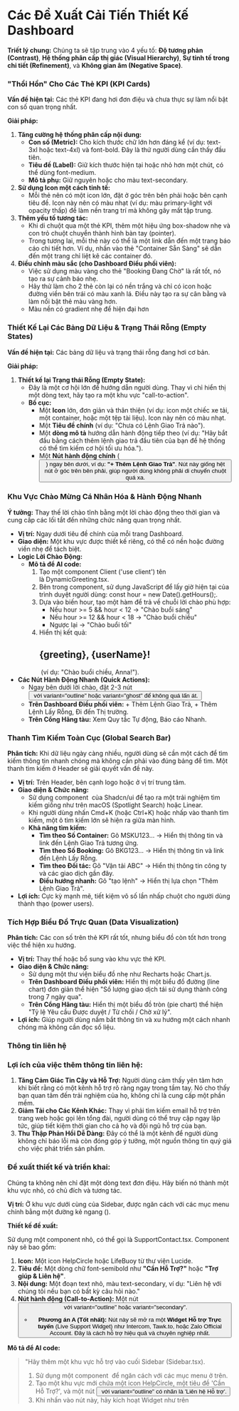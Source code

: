 # **Các Đề Xuất Cải Tiến Thiết Kế Dashboard**

**Triết lý chung:** Chúng ta sẽ tập trung vào 4 yếu tố: **Độ tương phản (Contrast)**, **Hệ thống phân cấp thị giác (Visual Hierarchy)**, **Sự tinh tế trong chi tiết (Refinement)**, và **Không gian âm (Negative Space)**.

### **"Thổi Hồn" Cho Các Thẻ KPI (KPI Cards)**

**Vấn đề hiện tại:** Các thẻ KPI đang hơi đơn điệu và chưa thực sự làm nổi bật con số quan trọng nhất.

**Giải pháp:**

1. **Tăng cường hệ thống phân cấp nội dung:**
    - **Con số (Metric):** Cho kích thước chữ lớn hơn đáng kể (ví dụ: text-3xl hoặc text-4xl) và font-bold. Đây là thứ người dùng cần thấy đầu tiên.
    - **Tiêu đề (Label):** Giữ kích thước hiện tại hoặc nhỏ hơn một chút, có thể dùng font-medium.
    - **Mô tả phụ:** Giữ nguyên hoặc cho màu text-secondary.
2. **Sử dụng Icon một cách tinh tế:**
    - Mỗi thẻ nên có một icon lớn, đặt ở góc trên bên phải hoặc bên cạnh tiêu đề. Icon này nên có màu nhạt (ví dụ: màu primary-light với opacity thấp) để làm nền trang trí mà không gây mất tập trung.
3. **Thêm yếu tố tương tác:**
    - Khi di chuột qua một thẻ KPI, thêm một hiệu ứng box-shadow nhẹ và con trỏ chuột chuyển thành hình bàn tay (pointer).
    - Trong tương lai, mỗi thẻ này có thể là một link dẫn đến một trang báo cáo chi tiết hơn. Ví dụ, nhấn vào thẻ "Container Sẵn Sàng" sẽ dẫn đến một trang chỉ liệt kê các container đó.
4. **Điều chỉnh màu sắc (cho Dashboard Điều phối viên):**
    - Việc sử dụng màu vàng cho thẻ "Booking Đang Chờ" là rất tốt, nó tạo ra sự cảnh báo nhẹ.
    - Hãy thử làm cho 2 thẻ còn lại có nền trắng và chỉ có icon hoặc đường viền bên trái có màu xanh lá. Điều này tạo ra sự cân bằng và làm nổi bật thẻ màu vàng hơn.
    - Màu nền có gradient nhẹ để hiện đại hơn

### **Thiết Kế Lại Các Bảng Dữ Liệu & Trạng Thái Rỗng (Empty States)**

**Vấn đề hiện tại:** Các bảng dữ liệu và trạng thái rỗng đang hơi cơ bản.

**Giải pháp:**

1. **Thiết kế lại Trạng thái Rỗng (Empty State):**
    - Đây là một cơ hội lớn để hướng dẫn người dùng. Thay vì chỉ hiển thị một dòng text, hãy tạo ra một khu vực "call-to-action".
    - **Bố cục:**
        - Một **Icon** lớn, đơn giản và thân thiện (ví dụ: icon một chiếc xe tải, một container, hoặc một tệp tài liệu). Icon này nên có màu nhạt.
        - Một **Tiêu đề chính** (ví dụ: "Chưa có Lệnh Giao Trả nào").
        - Một **dòng mô tả** hướng dẫn hành động tiếp theo (ví dụ: "Hãy bắt đầu bằng cách thêm lệnh giao trả đầu tiên của bạn để hệ thống có thể tìm kiếm cơ hội tối ưu hóa.").
        - Một **Nút hành động chính** (<Button>) ngay bên dưới, ví dụ: **"+ Thêm Lệnh Giao Trả"**. Nút này giống hệt nút ở góc trên bên phải, giúp người dùng không phải di chuyển chuột quá xa.

### **Khu Vực Chào Mừng Cá Nhân Hóa & Hành Động Nhanh**

**Ý tưởng:** Thay thế lời chào tĩnh bằng một lời chào động theo thời gian và cung cấp các lối tắt đến những chức năng quan trọng nhất.

- **Vị trí:** Ngay dưới tiêu đề chính của mỗi trang Dashboard.
- **Giao diện:** Một khu vực được thiết kế riêng, có thể có nền hoặc đường viền nhẹ để tách biệt.
- **Logic Lời Chào Động:**
    - **Mô tả để AI code:**
        1. Tạo một component Client ('use client') tên là DynamicGreeting.tsx.
        2. Bên trong component, sử dụng JavaScript để lấy giờ hiện tại của trình duyệt người dùng: const hour = new Date().getHours();.
        3. Dựa vào biến hour, tạo một hàm để trả về chuỗi lời chào phù hợp:
            - Nếu hour >= 5 && hour < 12 -> "Chào buổi sáng"
            - Nếu hour >= 12 && hour < 18 -> "Chào buổi chiều"
            - Ngược lại -> "Chào buổi tối"
        4. Hiển thị kết quả: <h2>{greeting}, {userName}!</h2> (ví dụ: "Chào buổi chiều, Anna!").
- **Các Nút Hành Động Nhanh (Quick Actions):**
    - Ngay bên dưới lời chào, đặt 2-3 nút <Button> với variant="outline" hoặc variant="ghost" để không quá lấn át.
    - **Trên Dashboard Điều phối viên:** + Thêm Lệnh Giao Trả, + Thêm Lệnh Lấy Rỗng, Đi đến Thị trường.
    - **Trên Cổng Hãng tàu:** Xem Quy tắc Tự động, Báo cáo Nhanh.

### **Thanh Tìm Kiếm Toàn Cục (Global Search Bar)**

**Phân tích:** Khi dữ liệu ngày càng nhiều, người dùng sẽ cần một cách để tìm kiếm thông tin nhanh chóng mà không cần phải vào đúng bảng để tìm. Một thanh tìm kiếm ở Header sẽ giải quyết vấn đề này.

- **Vị trí:** Trên Header, bên cạnh logo hoặc ở vị trí trung tâm.
- **Giao diện & Chức năng:**
    - Sử dụng component <Command> của Shadcn/ui để tạo ra một trải nghiệm tìm kiếm giống như trên macOS (Spotlight Search) hoặc Linear.
    - Khi người dùng nhấn Cmd+K (hoặc Ctrl+K) hoặc nhấp vào thanh tìm kiếm, một ô tìm kiếm lớn sẽ hiện ra giữa màn hình.
    - **Khả năng tìm kiếm:**
        - **Tìm theo Số Container:** Gõ MSKU123... -> Hiển thị thông tin và link đến Lệnh Giao Trả tương ứng.
        - **Tìm theo Số Booking:** Gõ BKG123... -> Hiển thị thông tin và link đến Lệnh Lấy Rỗng.
        - **Tìm theo Đối tác:** Gõ "Vận tải ABC" -> Hiển thị thông tin công ty và các giao dịch gần đây.
        - **Điều hướng nhanh:** Gõ "tạo lệnh" -> Hiển thị lựa chọn "Thêm Lệnh Giao Trả".
- **Lợi ích:** Cực kỳ mạnh mẽ, tiết kiệm vô số lần nhấp chuột cho người dùng thành thạo (power users).

### **Tích Hợp Biểu Đồ Trực Quan (Data Visualization)**

**Phân tích:** Các con số trên thẻ KPI rất tốt, nhưng biểu đồ còn tốt hơn trong việc thể hiện xu hướng.

- **Vị trí:** Thay thế hoặc bổ sung vào khu vực thẻ KPI.
- **Giao diện & Chức năng:**
    - Sử dụng một thư viện biểu đồ nhẹ như Recharts hoặc Chart.js.
    - **Trên Dashboard Điều phối viên:** Hiển thị một biểu đồ đường (line chart) đơn giản thể hiện "Số lượng giao dịch tái sử dụng thành công trong 7 ngày qua".
    - **Trên Cổng Hãng tàu:** Hiển thị một biểu đồ tròn (pie chart) thể hiện "Tỷ lệ Yêu cầu Được duyệt / Từ chối / Chờ xử lý".
- **Lợi ích:** Giúp người dùng nắm bắt thông tin và xu hướng một cách nhanh chóng mà không cần đọc số liệu.

### Thông tin liên hệ

### **Lợi ích của việc thêm thông tin liên hệ:**

1. **Tăng Cảm Giác Tin Cậy và Hỗ Trợ:** Người dùng cảm thấy yên tâm hơn khi biết rằng có một kênh hỗ trợ rõ ràng ngay trong tầm tay. Nó cho thấy bạn quan tâm đến trải nghiệm của họ, không chỉ là cung cấp một phần mềm.
2. **Giảm Tải cho Các Kênh Khác:** Thay vì phải tìm kiếm email hỗ trợ trên trang web hoặc gọi lên tổng đài, người dùng có thể truy cập ngay lập tức, giúp tiết kiệm thời gian cho cả họ và đội ngũ hỗ trợ của bạn.
3. **Thu Thập Phản Hồi Dễ Dàng:** Đây có thể là một kênh để người dùng không chỉ báo lỗi mà còn đóng góp ý tưởng, một nguồn thông tin quý giá cho việc phát triển sản phẩm.

### **Đề xuất thiết kế và triển khai:**

Chúng ta không nên chỉ đặt một dòng text đơn điệu. Hãy biến nó thành một khu vực nhỏ, có chủ đích và tương tác.

**Vị trí:** Ở khu vực dưới cùng của Sidebar, được ngăn cách với các mục menu chính bằng một đường kẻ ngang (<Separator />).

**Thiết kế đề xuất:**

Sử dụng một component nhỏ, có thể gọi là SupportContact.tsx. Component này sẽ bao gồm:

1. **Icon:** Một icon HelpCircle hoặc LifeBuoy từ thư viện Lucide.
2. **Tiêu đề:** Một dòng chữ font-semibold như **"Cần Hỗ Trợ?"** hoặc **"Trợ giúp & Liên hệ"**.
3. **Nội dung:** Một đoạn text nhỏ, màu text-secondary, ví dụ: "Liên hệ với chúng tôi nếu bạn có bất kỳ câu hỏi nào."
4. **Nút hành động (Call-to-Action):** Một nút <Button> với variant="outline" hoặc variant="secondary".
    - **Phương án A (Tốt nhất):** Nút này sẽ mở ra một **Widget Hỗ trợ Trực tuyến** (Live Support Widget) như Intercom, Tawk.to, hoặc Zalo Official Account. Đây là cách hỗ trợ hiệu quả và chuyên nghiệp nhất.

**Mô tả để AI code:**

> "Hãy thêm một khu vực hỗ trợ vào cuối Sidebar (Sidebar.tsx).
> 
> 1. Sử dụng một component <Separator /> để ngăn cách với các mục menu ở trên.
> 2. Tạo một khu vực mới chứa một icon HelpCircle, một tiêu đề 'Cần Hỗ Trợ?', và một nút <Button> với variant="outline" có nhãn là 'Liên hệ Hỗ trợ'.
> 3. Khi nhấn vào nút này, hãy kích hoạt Widget như trên